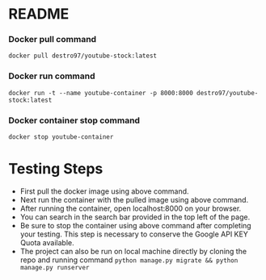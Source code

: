# README

### Docker pull command

`docker pull destro97/youtube-stock:latest`

### Docker run command

`docker run -t --name youtube-container -p 8000:8000 destro97/youtube-stock:latest`

### Docker container stop command

`docker stop youtube-container`



# Testing Steps

- First pull the docker image using above command.
- Next run the container with the pulled image using above command.
- After running the container, open localhost:8000 on your browser.
- You can search in the search bar provided in the top left of the page.
- Be sure to stop the container using above command after completing your testing. This step is necessary to conserve the Google API KEY Quota available.
- The project can also be run on local machine directly by cloning the repo and running command
    `python manage.py migrate && python manage.py runserver`

